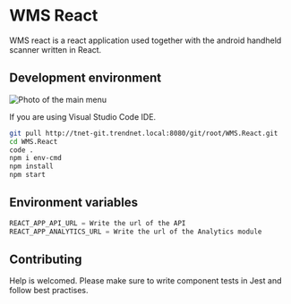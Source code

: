 # WMS React

WMS react is a react application used together with the android handheld scanner written in React.

## Development environment

![ Photo of the main menu ](http://tnet-git.trendnet.local:8080/root/WMS.React/blob/master/public/readme.png)


If you are using Visual Studio Code IDE.
```bash
git pull http://tnet-git.trendnet.local:8080/git/root/WMS.React.git
cd WMS.React
code .
npm i env-cmd
npm install
npm start

```

## Environment variables

```python
REACT_APP_API_URL = Write the url of the API
REACT_APP_ANALYTICS_URL = Write the url of the Analytics module
```

## Contributing

Help is welcomed. Please make sure to write component tests in Jest and follow best practises.